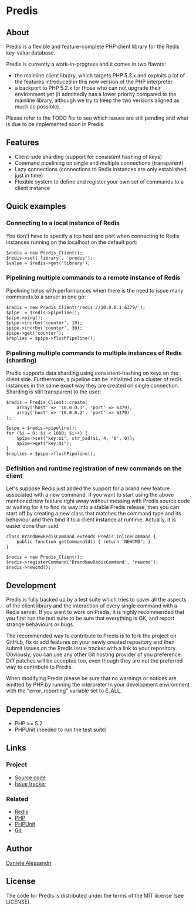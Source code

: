 # Predis #

## About ##

Predis is a flexible and feature-complete PHP client library for the Redis key-value 
database.

Predis is currently a work-in-progress and it comes in two flavors:

 - the mainline client library, which targets PHP 5.3.x and exploits a lot of the 
   features introduced in this new version of the PHP interpreter.
 - a backport to PHP 5.2.x for those who can not upgrade their environment yet 
   (it admittedly has a lower priority compared to the mainline library, although we 
   try to keep the two versions aligned as much as possible).

Please refer to the TODO file to see which issues are still pending and what is due 
to be implemented soon in Predis.


## Features ##

- Client-side sharding (support for consistent hashing of keys)
- Command pipelining on single and multiple connections (transparent)
- Lazy connections (connections to Redis instances are only established just in time)
- Flexible system to define and register your own set of commands to a client instance


## Quick examples ##

### Connecting to a local instance of Redis ###

You don't have to specify a tcp host and port when connecting to Redis instances 
running on the localhost on the default port:

    $redis = new Predis_Client();
    $redis->set('library', 'predis');
    $value = $redis->get('library');


### Pipelining multiple commands to a remote instance of Redis ##

Pipelining helps with performances when there is the need to issue many commands 
to a server in one go:

    $redis = new Predis_Client('redis://10.0.0.1:6379/');
    $pipe  = $redis->pipeline();
    $pipe->ping();
    $pipe->incrby('counter', 10);
    $pipe->incrby('counter', 30);
    $pipe->get('counter');
    $replies = $pipe->flushPipeline();


### Pipelining multiple commands to multiple instances of Redis (sharding) ##

Predis supports data sharding using consistent-hashing on keys on the client side. 
Furthermore, a pipeline can be initialized on a cluster of redis instances in the 
same exact way they are created on single connection. Sharding is still transparent 
to the user:

    $redis = Predis_Client::create(
        array('host' => '10.0.0.1', 'port' => 6379),
        array('host' => '10.0.0.2', 'port' => 6379)
    );

    $pipe = $redis->pipeline();
    for ($i = 0; $i < 1000; $i++) {
        $pipe->set("key:$i", str_pad($i, 4, '0', 0));
        $pipe->get("key:$i");
    }
    $replies = $pipe->flushPipeline();


### Definition and runtime registration of new commands on the client ###

Let's suppose Redis just added the support for a brand new feature associated 
with a new command. If you want to start using the above mentioned new feature 
right away without messing with Predis source code or waiting for it to find 
its way into a stable Predis release, then you can start off by creating a new 
class that matches the command type and its behaviour and then bind it to a 
client instance at runtime. Actually, it is easier done than said:

    class BrandNewRedisCommand extends Predis_InlineCommand {
        public function getCommandId() { return 'NEWCMD'; }
    }

    $redis = new Predis_Client();
    $redis->registerCommand('BrandNewRedisCommand', 'newcmd');
    $redis->newcmd();


## Development ##

Predis is fully backed up by a test suite which tries to cover all the aspects of the 
client library and the interaction of every single command with a Redis server. If you 
want to work on Predis, it is highly recommended that you first run the test suite to 
be sure that everything is OK, and report strange behaviours or bugs.

The recommended way to contribute to Predis is to fork the project on GitHub, fix or 
add features on your newly created repository and then submit issues on the Predis 
issue tracker with a link to your repository. Obviously, you can use any other Git 
hosting provider of you preference. Diff patches will be accepted too, even though 
they are not the preferred way to contribute to Predis.

When modifying Predis please be sure that no warnings or notices are emitted by PHP 
by running the interpreter in your development environment with the "error_reporting"
variable set to E_ALL.


## Dependencies ##

- PHP >= 5.2
- PHPUnit (needed to run the test suite)

## Links ##

### Project ###
- [Source code](http://github.com/nrk/predis/)
- [Issue tracker](http://github.com/nrk/predis/issues)

### Related ###
- [Redis](http://code.google.com/p/redis/)
- [PHP](http://php.net/)
- [PHPUnit](http://www.phpunit.de/)
- [Git](http://git-scm.com/)

## Author ##

[Daniele Alessandri](mailto:suppakilla@gmail.com)


## License ##

The code for Predis is distributed under the terms of the MIT license (see LICENSE).

